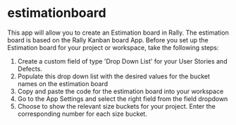 estimationboard
===============

This app will allow you to create an Estimation board in Rally. The estimation board is based on the Rally Kanban board App. Before you set up the Estimation board for your project or workspace, take the following steps:
1. Create a custom field of type 'Drop Down List' for your User Stories and Defects. 
2. Populate this drop down list with the desired values for the bucket names on the estimation board
3. Copy and paste the code for the estimation board into your workspace
4. Go to the App Settings and select the right field from the field dropdown
5. Choose to show the relevant size buckets for your project. Enter the corresponding number for each size bucket. 
